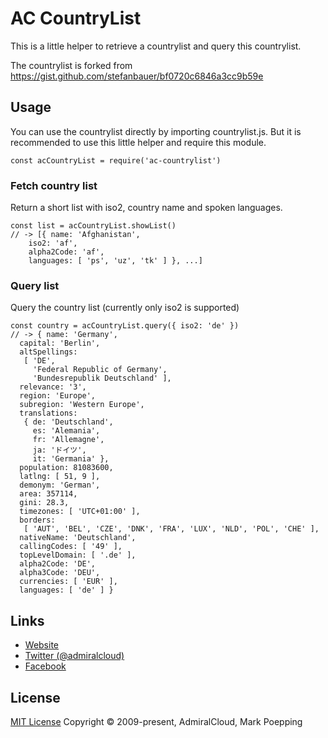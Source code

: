 # AC CountryList
This is a little helper to retrieve a countrylist and query this countrylist.

The countrylist is forked from https://gist.github.com/stefanbauer/bf0720c6846a3cc9b59e

## Usage
You can use the countrylist directly by importing countrylist.js. But it is recommended to use this little helper and require this module.

```
const acCountryList = require('ac-countrylist')
```

### Fetch country list
Return a short list with iso2, country name and spoken languages.
```
const list = acCountryList.showList()
// -> [{ name: 'Afghanistan',
    iso2: 'af',
    alpha2Code: 'af',
    languages: [ 'ps', 'uz', 'tk' ] }, ...]
```

### Query list
Query the country list (currently only iso2 is supported)
```
const country = acCountryList.query({ iso2: 'de' })
// -> { name: 'Germany',
  capital: 'Berlin',
  altSpellings:
   [ 'DE',
     'Federal Republic of Germany',
     'Bundesrepublik Deutschland' ],
  relevance: '3',
  region: 'Europe',
  subregion: 'Western Europe',
  translations:
   { de: 'Deutschland',
     es: 'Alemania',
     fr: 'Allemagne',
     ja: 'ドイツ',
     it: 'Germania' },
  population: 81083600,
  latlng: [ 51, 9 ],
  demonym: 'German',
  area: 357114,
  gini: 28.3,
  timezones: [ 'UTC+01:00' ],
  borders:
   [ 'AUT', 'BEL', 'CZE', 'DNK', 'FRA', 'LUX', 'NLD', 'POL', 'CHE' ],
  nativeName: 'Deutschland',
  callingCodes: [ '49' ],
  topLevelDomain: [ '.de' ],
  alpha2Code: 'DE',
  alpha3Code: 'DEU',
  currencies: [ 'EUR' ],
  languages: [ 'de' ] }
```

## Links
- [Website](https://www.admiralcloud.com/)
- [Twitter (@admiralcloud)](https://twitter.com/admiralcloud)
- [Facebook](https://www.facebook.com/MediaAssetManagement/)

## License
[MIT License](https://opensource.org/licenses/MIT) Copyright © 2009-present, AdmiralCloud, Mark Poepping